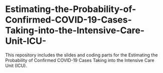# Estimating-the-Probability-of-Confirmed-COVID-19-Cases-Taking-into-the-Intensive-Care-Unit-ICU-
This repository includes the slides and coding parts for the Estimating the Probability of Confirmed COVID-19 Cases Taking into the Intensive Care Unit (ICU).
